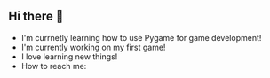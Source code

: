 ## Hi there 👋
- I'm currnetly learning how to use Pygame for game development!
- I'm currently working on my first game!
- I love learning new things!
- How to reach me:


<!--
**PorterP90/PorterP90** is a ✨ _special_ ✨ repository because its `README.md` (this file) appears on your GitHub profile.
Here are some ideas to get you started:

- 🔭 I’m currently working on ...
- 🌱 I’m currently learning ...
- 👯 I’m looking to collaborate on ...
- 🤔 I’m looking for help with ...
- 💬 Ask me about ...
- 📫 How to reach me: ...
- 😄 Pronouns: ...
- ⚡ Fun fact: ...
-->
